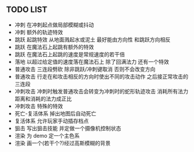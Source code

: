 ## TODO LIST
* 冲刺 在冲刺起点做局部模糊或抖动
* 冲刺 额外的轨迹特效
* 跳跃 起跳特效 从地面溅起水或泥土 最好能由方向性 和跳跃方向相反
* 跳跃 在魔法石上起跳有额外的特效
* 跳跃 在魔法石上起跳的速度是常规速度的若干倍
* 落地 以超过给定值的速度落在魔法石上 除了回满法力 还有一个特效
* 普通攻击 三连段劈砍 除非跳跃/冲刺键取消 否则不会改变方向
* 普通攻击 行走在和攻击相反的方向时使出不同的攻击动作 之后接正常攻击的三连段
* 冲刺攻击 冲刺时触发普通攻击会转变为冲刺时的蛇形轨迹攻击 消耗所有法力 距离和消耗的法力成正比
* 冲刺攻击 特殊的特效
* 死亡-复活体系 掉出地图后自动死亡
* 复活体系 允许玩家手动插存档点
* 狙击 写出狙击技能 并定做一个摄像机控制状态
* 渲染 为 demo 定一个主色系
* 渲染 画一个(若干个?)经过高斯模糊的背景

